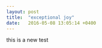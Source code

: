 ```yaml
---
layout: post
title:  "exceptional joy"
date:   2016-05-08 13:05:14 +0400
---
```

this is a new test
